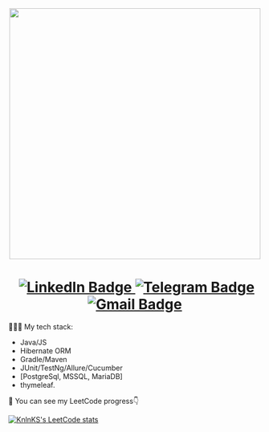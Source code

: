 <div id="header" align="center">
  <img src="https://media.giphy.com/media/xFlwfGFN6ddtK2B05t/giphy.gif" width="500"/>
</div>
<h1 align="center">
  <img src="https://komarev.com/ghpvc/?username=NiceBruce&style=for-the-badge&color=brightgreen" alt=""/>
  <a href="https://www.linkedin.com/in/boris-demin-81ab96250/">
    <img src="https://img.shields.io/badge/LinkedIn-blue?style=for-the-badge&logo=linkedin&logoColor=white" alt="LinkedIn Badge"/>
  </a>
  <a href="https://t.me/rtfmyoumust">
    <img src="https://img.shields.io/badge/Telegram-2CA5E0?style=for-the-badge&logo=telegram&logoColor=white" alt="Telegram Badge"/>
  </a>
  <a href="mailto:demin.b.d@gmail.com">
    <img src="https://img.shields.io/badge/Gmail-D14836?style=for-the-badge&logo=gmail&logoColor=white" alt="Gmail Badge"/>
  </a>
</h1>

👨🏻‍💻 My tech stack: 
- Java/JS
- Hibernate ORM
- Gradle/Maven
- JUnit/TestNg/Allure/Cucumber
- [PostgreSql, MSSQL, MariaDB]
- thymeleaf.

🌱 You can see my LeetCode progress👇
 
[![KnlnKS's LeetCode stats](https://leetcode-stats-six.vercel.app/?username=rtfmyoumust)](https://github.com/rtfmyoumust/leetcode-stats)


<!--
**NiceBruce/NiceBruce** is a ✨ _special_ ✨ repository because its `README.md` (this file) appears on your GitHub profile.

Here are some ideas to get you started:

- 🔭 I’m currently working on ...
- 🌱 I’m currently learning ...
- 👯 I’m looking to collaborate on ...
- 🤔 I’m looking for help with ...
- 💬 Ask me about ...
- 📫 How to reach me: ...
- 😄 Pronouns: ...
- ⚡ Fun fact: ...
-->

